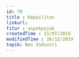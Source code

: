 ```yaml
---
id: 70
title : Kepailitan
linkurl: 
fitur : aspekpajak
createdTime : 31/07/2019
modifiedTime : 26/12/2019
topik: Non Industri
---
```

